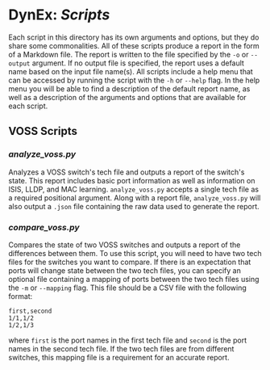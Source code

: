 # DynEx: _Scripts_

Each script in this directory has its own arguments and options, but they do share some commonalities. All of these scripts produce a report in the form of a Markdown file. The report is written to the file specified by the `-o` or `--output` argument. If no output file is specified, the report uses a default name based on the input file name(s). All scripts include a help menu that can be accessed by running the script with the `-h` or `--help` flag. In the help menu you will be able to find a description of the default report name, as well as a description of the arguments and options that are available for each script.

## VOSS Scripts

### *analyze_voss.py*
Analyzes a VOSS switch's tech file and outputs a report of the switch's state. This report includes basic port information as well as information on ISIS, LLDP, and MAC learning. `analyze_voss.py` accepts a single tech file as a required positional argument. Along with a report file, `analyze_voss.py` will also output a `.json` file containing the raw data used to generate the report.

### *compare_voss.py*
Compares the state of two VOSS switches and outputs a report of the differences between them. To use this script, you will need to have two tech files for the switches you want to compare. If there is an expectation that ports will change state between the two tech files, you can specify an optional file containing a mapping of ports between the two tech files using the `-m` or `--mapping` flag. This file should be a CSV file with the following format:

```shell
first,second
1/1,1/2
1/2,1/3
```

where `first` is the port names in the first tech file and `second` is the port names in the second tech file. If the two tech files are from different switches, this mapping file is a requirement for an accurate report.
